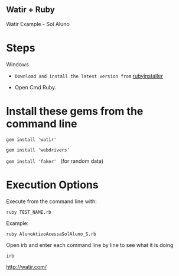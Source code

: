 ## Watir + Ruby

Watir Example - Sol Aluno

# Steps

Windows

* ``Download and install the latest version from`` [rubyinstaller](https://rubyinstaller.org/downloads/)
   
* Open Cmd Ruby.

# Install these gems from the command line

 ``gem install 'watir' ``

 ``gem install 'webdrivers' ``

 ``gem install 'faker' `` (for random data)
 

# Execution Options
Execute from the command line with: 

``ruby TEST_NAME.rb ``

Example:

``ruby AlunoAtivoAcessaSolAluno_S.rb ``

Open irb and enter each command line by line to see what it is doing

 ``irb ``
 
 
 
http://watir.com/
